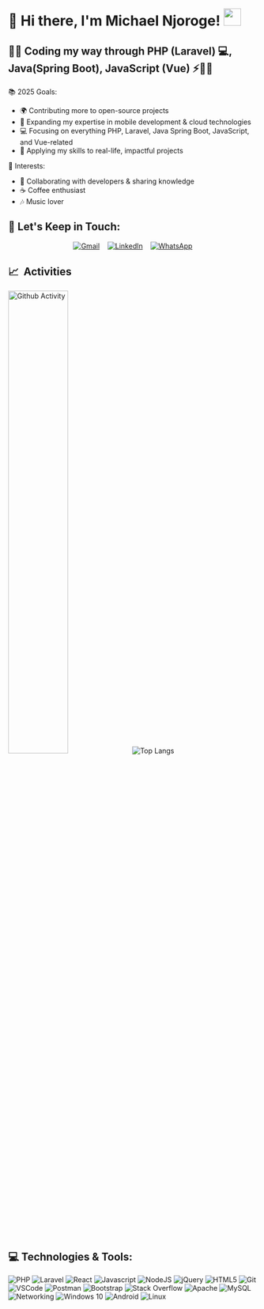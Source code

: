 # 👋 Hi there, I'm <b>Michael Njoroge</b>! <img src="https://cdn.jsdelivr.net/gh/Th3Wall/assets-cdn/PersonalGithubReadme/HandGreet.gif" width="35px" />
## 🐱‍💻 Coding my way through PHP (Laravel) 💻, Java(Spring Boot), JavaScript (Vue) ⚡️💚💖

📚 2025 Goals:
* 🌍 Contributing more to open-source projects
* 📱 Expanding my expertise in mobile development & cloud technologies
* 💻 Focusing on everything PHP, Laravel, Java Spring Boot, JavaScript, and Vue-related
* 🚀 Applying my skills to real-life, impactful projects
  
🌟 Interests:
* 🤝 Collaborating with developers & sharing knowledge
* ☕ Coffee enthusiast
* 🎶 Music lover
<h2>🎯 Let's Keep in Touch:</h2>
<center>
  <a href="mailto:mikethecoder12@gmail.com" target="_blank" rel="noopener noreferrer"><img alt="Gmail" src="https://img.shields.io/badge/-Gmail-EA4335?style=for-the-badge&logo=gmail&logoColor=white" /></a> &nbsp;&nbsp;
   <a href="https://www.linkedin.com/in/michael-njoroge-552a1a265/" target="_blank" rel="noopener noreferrer"><img alt="LinkedIn" src="https://img.shields.io/badge/-Linkedin-%230077B5.svg?&style=for-the-badge&logo=linkedin&logoColor=white" /></a> &nbsp;&nbsp;
 <a href="https://wa.me/+254716002152" target="_blank" rel="noopener noreferrer">
  <img alt="WhatsApp" src="https://img.shields.io/badge/WhatsApp-%2325D366.svg?style=for-the-badge&logo=whatsapp&logoColor=white" />
</a>
</center>

<h2>📈 &nbsp;Activities</h2>
<div>
  <img src="https://github-readme-stats-beta-opal.vercel.app/api?username=Michael-Njoroge&theme=chartreuse-dark&show_icons=true&hide_border=false&count_private=true" alt="Github Activity" width="49%">
  <img src="https://github-readme-stats-beta-opal.vercel.app/api/top-langs/?username=Michael-Njoroge&layout=compact&count_private=true&theme=gruvbox" alt="Top Langs"  />
</div>


<h2>  💻 Technologies & Tools: </h2>
<p>
  <img alt="PHP" src="https://img.shields.io/badge/php-%23777BB4.svg?style=flat-square&logo=php&logoColor=white" />
   <img alt="Laravel" src="https://img.shields.io/badge/-Laravel-CB3837?style=flat-square&logo=laravel&logoColor=white" />
 <img alt="React" src="https://img.shields.io/badge/-React-45b8d8?style=flat-square&logo=react&logoColor=white" />
   <img alt="Javascript" src="https://img.shields.io/badge/-JavaScript-F7DF1E?style=flat-square&logo=javascript&logoColor=black" />
  <img alt="NodeJS" src="https://img.shields.io/badge/node.js-%2343853D.svg?style=flat-square&logo=node-dot-js&logoColor=white"/>
 <img alt="jQuery" src="https://img.shields.io/badge/jquery-%230769AD.svg?style=flat-square&logo=jquery&logoColor=white"/>
  <img alt="HTML5" src="https://img.shields.io/badge/-HTML5-E34F26?style=flat-square&logo=html5&logoColor=white" />
  <img alt="Git" src="https://img.shields.io/badge/-Git-F05032?style=flat-square&logo=git&logoColor=white" />
   <img alt="VSCode" src="https://img.shields.io/badge/-Visual_Studio_Code-0078D4?style=flat-square&logo=visual%20studio%20code&logoColor=white" />
<img alt="Postman" src="https://img.shields.io/badge/-Postman-F7B93E?style=flat-square&logo=postman&logoColor=white" />
 <img alt="Bootstrap" src="https://img.shields.io/badge/bootstrap-%23563D7C.svg?style=flat-square&logo=bootstrap&logoColor=white"/>
<!--     <img alt="IntelliJ IDEA" src="https://img.shields.io/badge/IntelliJIDEA-000000.svg?style=flat-square&logo=intellij-idea&logoColor=white"/>  -->
    <img alt="Stack Overflow" src="https://img.shields.io/badge/-Stackoverflow-FE7A16?style=flat-square&logo=stack-overflow&logoColor=white"/>  
    <img alt="Apache" src="https://img.shields.io/badge/apache-%23D42029.svg?style=flat-square&logo=apache&logoColor=white"/>
    <img alt="MySQL" src="https://img.shields.io/badge/mysql-%2300f.svg?style=flat-square&logo=mysql&logoColor=white"/>
    <img alt="Networking" src="https://img.shields.io/badge/Google_Play-414141?style=flat-square&logo=google-play&logoColor=white" /> 
    <img alt="Windows 10" src="https://img.shields.io/badge/Windows-0078D6?style=flat-square&logo=windows&logoColor=white" />
    <img alt="Android" src="https://img.shields.io/badge/Android-3DDC84?style=flat-square&logo=android&logoColor=white" />
    <img alt="Linux" src="https://img.shields.io/badge/Linux-FCC624?style=flat-square&logo=linux&logoColor=black">

</p>



 
